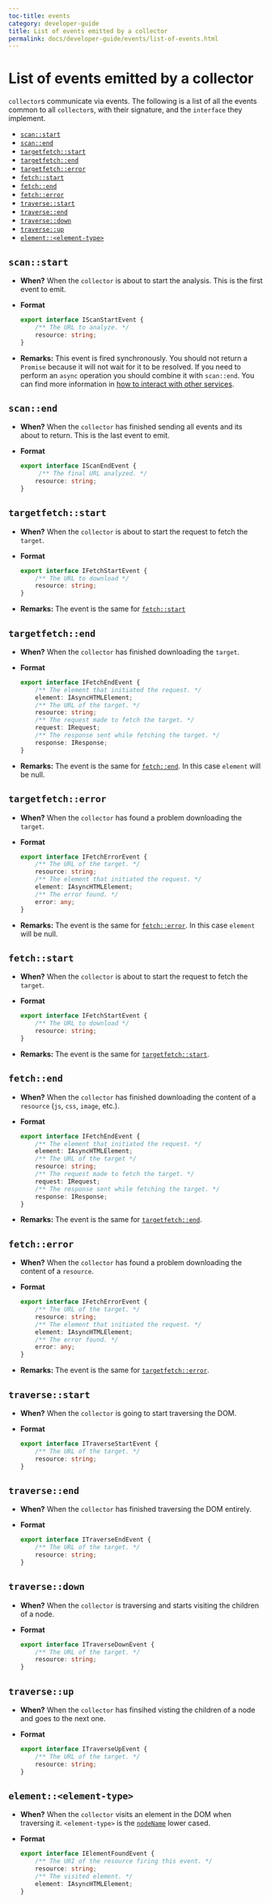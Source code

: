 ```yaml
---
toc-title: events
category: developer-guide
title: List of events emitted by a collector
permalink: docs/developer-guide/events/list-of-events.html
---
```

# List of events emitted by a collector

`collector`s communicate via events. The following is a list of all
the events common to all `collector`s, with their signature, and the
`interface` they implement.

* [`scan::start`](#scan-start)
* [`scan::end`](#scan-end)
* [`targetfetch::start`](#targetfetch-start)
* [`targetfetch::end`](#targetfetch-end)
* [`targetfetch::error`](#targetfetch-error)
* [`fetch::start`](#fetch-start)
* [`fetch::end`](#fetch-end)
* [`fetch::error`](#fetch-error)
* [`traverse::start`](#traverse-start)
* [`traverse::end`](#traverse-end)
* [`traverse::down`](#traverse-down)
* [`traverse::up`](#traverse-up)
* [`element::<element-type>`](#element-lt-element-type-gt)

## `scan::start`

* **When?** When the `collector` is about to start the analysis.
  This is the first event to emit.

* **Format**

  ```ts
  export interface IScanStartEvent {
      /** The URL to analyze. */
      resource: string;
  }
  ```

* **Remarks:** This event is fired synchronously. You should not
  return a `Promise` because it will not wait for it to be resolved.
  If you need to perform an `async` operation you should combine it
  with `scan::end`. You can find more information in [how to interact
  with other services](/docs/developer-guide/rules/how-to-interact-with-other-services.html).

## `scan::end`

* **When?** When the `collector` has finished sending all events and
  its about to return. This is the last event to emit.

* **Format**

  ```ts
  export interface IScanEndEvent {
       /** The final URL analyzed. */
      resource: string;
  }
  ```

## `targetfetch::start`

* **When?** When the `collector` is about to start the request to
  fetch the `target`.

* **Format**

  ```typescript
  export interface IFetchStartEvent {
      /** The URL to download */
      resource: string;
  }
  ```

* **Remarks:** The event is the same for [`fetch::start`](#fetch::start)

## `targetfetch::end`

* **When?** When the `collector` has finished downloading the `target`.

* **Format**

  ```ts
  export interface IFetchEndEvent {
      /** The element that initiated the request. */
      element: IAsyncHTMLElement;
      /** The URL of the target. */
      resource: string;
      /** The request made to fetch the target. */
      request: IRequest;
      /** The response sent while fetching the target. */
      response: IResponse;
  }
  ```

* **Remarks:** The event is the same for [`fetch::end`](#fetch::end).
  In this case `element` will be null.

## `targetfetch::error`

* **When?** When the `collector` has found a problem downloading
  the `target`.

* **Format**

  ```ts
  export interface IFetchErrorEvent {
      /** The URL of the target. */
      resource: string;
      /** The element that initiated the request. */
      element: IAsyncHTMLElement;
      /** The error found. */
      error: any;
  }
  ```
* **Remarks:** The event is the same for [`fetch::error`](#fetch::error).
  In this case `element` will be null.

## `fetch::start`

* **When?** When the `collector` is about to start the request to
  fetch the `target`.

* **Format**

  ```ts
  export interface IFetchStartEvent {
      /** The URL to download */
      resource: string;
  }
  ```

* **Remarks:** The event is the same for [`targetfetch::start`](#targetfetch::start).

## `fetch::end`

* **When?** When the `collector` has finished downloading the content
  of a `resource` (`js`, `css`, `image`, etc.).

* **Format**

  ```ts
  export interface IFetchEndEvent {
      /** The element that initiated the request. */
      element: IAsyncHTMLElement;
      /** The URL of the target */
      resource: string;
      /** The request made to fetch the target. */
      request: IRequest;
      /** The response sent while fetching the target. */
      response: IResponse;
  }
  ```

* **Remarks:** The event is the same for [`targetfetch::end`](#targetfetch::end).

## `fetch::error`

* **When?** When the `collector` has found a problem downloading
  the content of a `resource`.

* **Format**

  ```ts
  export interface IFetchErrorEvent {
      /** The URL of the target. */
      resource: string;
      /** The element that initiated the request. */
      element: IAsyncHTMLElement;
      /** The error found. */
      error: any;
  }
  ```

* **Remarks:** The event is the same for [`targetfetch::error`](#targetfetch::error).

## `traverse::start`

* **When?** When the `collector` is going to start traversing the DOM.

* **Format**

  ```ts
  export interface ITraverseStartEvent {
      /** The URL of the target. */
      resource: string;
  }
  ```

## `traverse::end`

* **When?** When the `collector` has finished traversing the DOM entirely.

* **Format**

  ```ts
  export interface ITraverseEndEvent {
      /** The URL of the target. */
      resource: string;
  }
  ```

## `traverse::down`

* **When?** When the `collector` is traversing and starts visiting
  the children of a node.

* **Format**

  ```ts
  export interface ITraverseDownEvent {
      /** The URL of the target. */
      resource: string;
  }
  ```

## `traverse::up`

* **When?** When the `collector` has finsihed visting the children
  of a node and goes to the next one.

* **Format**

  ```ts
  export interface ITraverseUpEvent {
      /** The URL of the target. */
      resource: string;
  }
  ```

## `element::<element-type>`

* **When?** When the `collector` visits an element in the DOM when
  traversing it. `<element-type>` is the
  [`nodeName`](https://developer.mozilla.org/en-US/docs/Web/API/Node/nodeName)
  lower cased.

* **Format**

  ```ts
  export interface IElementFoundEvent {
      /** The URI of the resource firing this event. */
      resource: string;
      /** The visited element. */
      element: IAsyncHTMLElement;
  }
  ```
